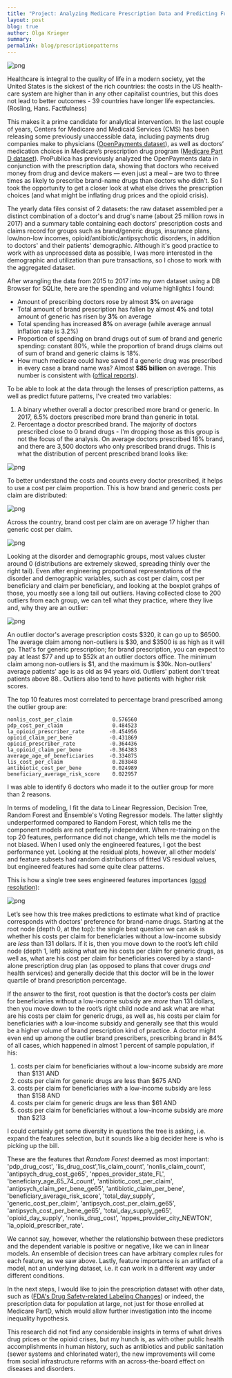 ```yaml
---
title: "Project: Analyzing Medicare Prescription Data and Predicting Future Prescription Patterns."
layout: post
blog: true
author: Olga Krieger
summary:
permalink: blog/prescriptionpatterns
---
```


![png](/assets/images/posts/PardD/main.png)

Healthcare is integral to the quality of life in a modern society, yet the United States is the sickest of the rich countries: the costs in the US health-care system are higher than in any other capitalist countries, but this does not lead to better outcomes - 39 countries have longer life expectancies. (Rosling, Hans. Factfulness)

This makes it a prime candidate for analytical intervention. In the last couple of years, Centers for Medicare and Medicaid Services (CMS) has been releasing some previously unaccessible data, including payments drug companies make to physicians ([OpenPayments dataset](https://www.cms.gov/OpenPayments/Explore-the-Data/Dataset-Downloads.html)), as well as doctors’ medication choices in Medicare’s prescription drug program ([Medicare Part D dataset](https://www.cms.gov/Research-Statistics-Data-and-Systems/Statistics-Trends-and-Reports/Medicare-Provider-Charge-Data/Part-D-Prescriber.html)). ProPublica has previously analyzed the OpenPayments data in conjunction with the prescription data, showing that doctors who received money from drug and device makers — even just a meal – are two to three times as likely to prescribe brand-name drugs than doctors who didn’t. So I took the opportunity to get a closer look at what else drives the prescription choices (and what might be inflating drug prices and the opioid crisis).

The yearly data files consist of 2 datasets: the raw dataset assembled per a distinct combination of a doctor's and drug's name (about 25 million rows in 2017) and a summary table containing each doctors' prescription costs and claims record for groups such as brand/generic drugs, insurance plans, low/non-low incomes, opioid/antibiotic/antipsychotic disorders, in addition to doctors' and their patients' demographic. Although it's good practice to work with as unprocessed data as possible, I was more interested in the demographic and utilization than pure transactions, so I chose to work with the aggregated dataset. 

After wrangling the data from 2015 to 2017 into my own dataset using a DB Browser for SQLite, here are the spending and volume highlights I found:

- Amount of prescribing doctors rose by almost **3%** on average
- Total amount of brand prescription has fallen by almost **4%** and total amount of generic has risen by **3%** on average
- Total spending has increased **8%** on average (while average annual inflation rate is 3.2%)
- Proportion of spending on brand drugs out of sum of brand and generic spending: constant 80%, while the proportion of brand drugs claims out of sum of brand and generic claims is 18%.
- How much medicare could have saved if a generic drug was prescribed in every case a brand name was? Almost **$85 billion** on average. This number is consistent with ([offical reports](https://accessiblemeds.org/sites/default/files/2017-07/2017-AAM-Access-Savings-Report-2017-web2.pdf)). 

To be able to look at the data through the lenses of prescription patterns, as well as predict future patterns, I've created two variables:

1. A binary whether overall a doctor prescribed more brand or generic. In 2017, 6.5% doctors prescribed more brand than generic in total. 
2. Percentage a doctor prescribed brand. The majority of doctors prescribed close to 0 brand drugs - I'm dropping those as this group is not the focus of the analysis. On average doctors prescribed 18% brand, and there are 3,500 doctors who only prescribed brand drugs. This is what the distribution of percent prescribed brand looks like:

![png](/assets/images/posts/PardD/percentbrand,count2.png)

To better understand the costs and counts every doctor prescribed, it helps to use a cost per claim proportion. This is how brand and generic costs per claim are distributed:

![png](/assets/images/posts/PardD/distribution_costperclaim.png)

Across the country, brand cost per claim are on average 17 higher than generic cost per claim.

![png](/assets/images/posts/PardD/costperclaim,state.png)

Looking at the disorder and demographic groups, most values cluster around 0 (distributions are extremely skewed, spreading thinly over the right tail). Even after engineering proportional representations of the disorder and demographic variables, such as cost per claim, cost per beneficiary and claim per beneficiary, and looking at the boxplot grahps of those, you mostly see a long tail out outliers. Having collected close to 200 outliers from each group, we can tell what they practice, where they live and, why they are an outlier:
  
![png](/assets/images/posts/PardD/outliers3together.png)


An outlier doctor's average prescription costs $320, it can go up to $6500. The average claim among non-outliers is $30, and $3500 is as high as it will go. That's for generic prescription; for brand prescription, you can expect to pay at least $77 and up to $52k at an outlier doctors office. The minimum claim among non-outliers is $1, and the maximum is $30k. Non-outliers' average patients' age is as old as 94 years old. Outliers' patient don't treat patients above 88.. Outliers also tend to have patients with higher risk scores.

The top 10 features most correlated to percentage brand prescribed among the outlier group are:
```
nonlis_cost_per_claim             0.576560
pdp_cost_per_claim                0.484523
la_opioid_prescriber_rate        -0.454956
opioid_claim_per_bene            -0.431869
opioid_prescriber_rate           -0.364436
la_opioid_claim_per_bene         -0.364383
average_age_of_beneficiaries     -0.334875
lis_cost_per_claim                0.283848
antibiotic_cost_per_bene          0.024989
beneficiary_average_risk_score    0.022957
```


I was able to identify 6 doctors who made it to the outlier group for more than 2 reasons. 


In terms of modeling, I fit the data to Linear Regression, Decision Tree, Random Forest and Ensemble's Voting Regressor models. The latter slightly underperformed compared to Random Forest, which tells me the component models are not perfectly independent. When re-training on the top 20 features, performance did not change, which tells me the model is not biased. When I used only the engineered features, I got the best performance yet. Looking at the residual plots, however, all other models' and feature subsets had random distributions of fitted VS residual values, but engineered features had some quite clear patterns.

This is how a single tree sees engineered features importances ([good resolution](https://github.com/olgadk7/healthcare/blob/master/images/tree_engineered.png)):

![png](/assets/images/posts/PardD/tree_engineered.png)

Let’s see how this tree makes predictions to estimate what kind of practice corresponds with doctors' preference for brand-name drugs. Starting at the root node (depth 0, at the top): the single best question we can ask is whether his costs per claim for beneficiaries without a low-income subsidy are *less* than 131 dollars. If it is, then you move down to the root’s left child node (depth 1, left) asking what are his costs per claim for generic drugs, as well as, what are his cost per claim for beneficiaries covered by a stand-alone prescription drug plan (as opposed to plans that cover drugs *and* health services) and generally decide that this doctor will be in the lower quartile of brand prescription percentage. 

If the answer to the first, root question is that the doctor’s costs per claim for beneficiaries without a low-income subsidy are *more* than 131 dollars, then you move down to the root’s right child node and ask what are what are his costs per claim for generic drugs, as well as, his costs per claim for beneficiaries *with* a low-income subsidy and generally see that this would be a higher volume of brand prescription kind of practice. A doctor might even end up among the outlier brand prescribers, prescribing brand in 84% of all cases, which happened in almost 1 percent of sample population, if his:
1. costs per claim for beneficiaries without a low-income subsidy are *more* than $131 AND
2. costs per claim for generic drugs are less than $675 AND
3. costs per claim for beneficiaries *with* a low-income subsidy are less than $158 AND
4. costs per claim for generic drugs are less than $61 AND
5. costs per claim for beneficiaries without a low-income subsidy are *more* than $213

I could certainly get some diversity in questions the tree is asking, i.e. expand the features selection, but it sounds like a big decider here is who is picking up the bill. 

These are the features that *Random Forest* deemed as most important:
'pdp_drug_cost', 'lis_drug_cost','lis_claim_count', 'nonlis_claim_count', 
'antipsych_drug_cost_ge65', 'nppes_provider_state_FL', 'beneficiary_age_65_74_count', 
'antibiotic_cost_per_claim', 'antipsych_claim_per_bene_ge65', 'antibiotic_claim_per_bene', 
'beneficiary_average_risk_score', 'total_day_supply', 'generic_cost_per_claim', 
'antipsych_cost_per_claim_ge65', 'antipsych_cost_per_bene_ge65', 'total_day_supply_ge65', 
'opioid_day_supply', 'nonlis_drug_cost', 'nppes_provider_city_NEWTON', 
'la_opioid_prescriber_rate'.

We cannot say, however, whether the relationship between these predictors and the dependent variable is positive or negative, like we can in linear models. An ensemble of decision trees can have arbitrary complex rules for each feature, as we saw above. Lastly, feature importance is an artifact of a model, not an underlying dataset, i.e. it can work in a different way under different conditions. 

In the next steps, I would like to join the prescription dataset with other data, such as ([FDA's Drug Safety-related Labeling Changes](https://www.accessdata.fda.gov/scripts/cder/safetylabelingchanges/)) or indeed, the prescription data for population at large, not just for those enrolled at Medicare PartD, which would allow further investigation into the income inequality hypothesis.

This research did not find any considerable insights in terms of what drives drug prices or the opioid crises, but my hunch is, as with other public health accomplishments in human history, such as antibiotics and public sanitation (sewer systems and chlorinated water), the new improvements will come from social infrastructure reforms with an across-the-board effect on diseases and disorders.
